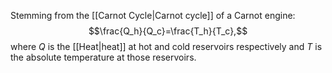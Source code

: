 Stemming from the [[Carnot Cycle|Carnot cycle]] of a Carnot engine:
$$\frac{Q_h}{Q_c}=\frac{T_h}{T_c},$$
where $Q$ is the [[Heat|heat]] at hot and cold reservoirs respectively and $T$ is the absolute temperature at those reservoirs.
